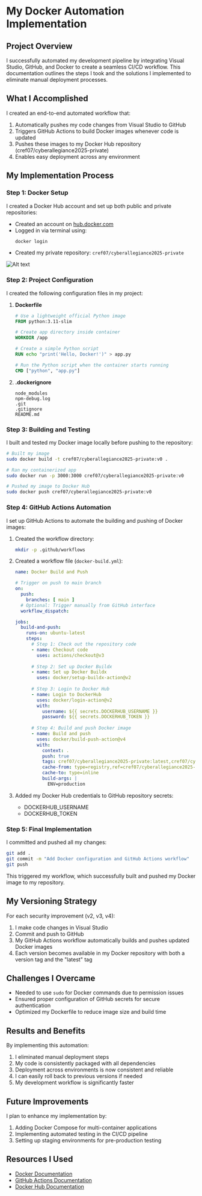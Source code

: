 # My Docker Automation Implementation

## Project Overview

I successfully automated my development pipeline by integrating Visual Studio, GitHub, and Docker to create a seamless CI/CD workflow. This documentation outlines the steps I took and the solutions I implemented to eliminate manual deployment processes.

## What I Accomplished

I created an end-to-end automated workflow that:
1. Automatically pushes my code changes from Visual Studio to GitHub
2. Triggers GitHub Actions to build Docker images whenever code is updated
3. Pushes these images to my Docker Hub repository (cref07/cyberallegiance2025-private)
4. Enables easy deployment across any environment

## My Implementation Process

### Step 1: Docker Setup

I created a Docker Hub account and set up both public and private repositories:

- Created an account on [hub.docker.com](https://hub.docker.com/)
- Logged in via terminal using:
  ```bash
  docker login
  ```
- Created my private repository: `cref07/cyberallegiance2025-private`

![Alt text](https://github.com/AtejiEmmanuel/Cyber-Allegiance-Internship-Private/blob/main/Screenshots/Screenshot%202025-04-21%20235054.png?raw=true)

### Step 2: Project Configuration

I created the following configuration files in my project:

1. **Dockerfile**
   
   ```dockerfile
   # Use a lightweight official Python image
   FROM python:3.11-slim
   
   # Create app directory inside container
   WORKDIR /app
   
   # Create a simple Python script
   RUN echo "print('Hello, Docker!')" > app.py
   
   # Run the Python script when the container starts running
   CMD ["python", "app.py"]
   ```

2. **.dockerignore**
   
   ```
   node_modules
   npm-debug.log
   .git
   .gitignore
   README.md
   ```

### Step 3: Building and Testing

I built and tested my Docker image locally before pushing to the repository:

```bash
# Built my image
sudo docker build -t cref07/cyberallegiance2025-private:v0 .

# Ran my containerized app
sudo docker run -p 3000:3000 cref07/cyberallegiance2025-private:v0

# Pushed my image to Docker Hub
sudo docker push cref07/cyberallegiance2025-private:v0
```

### Step 4: GitHub Actions Automation

I set up GitHub Actions to automate the building and pushing of Docker images:

1. Created the workflow directory:
   ```bash
   mkdir -p .github/workflows
   ```

2. Created a workflow file (`docker-build.yml`):
   ```yaml
   name: Docker Build and Push
   
   # Trigger on push to main branch
   on:
     push:
       branches: [ main ]
     # Optional: Trigger manually from GitHub interface
     workflow_dispatch:
   
   jobs:
     build-and-push:
       runs-on: ubuntu-latest
       steps:
         # Step 1: Check out the repository code
         - name: Checkout code
           uses: actions/checkout@v3
           
         # Step 2: Set up Docker Buildx
         - name: Set up Docker Buildx
           uses: docker/setup-buildx-action@v2
           
         # Step 3: Login to Docker Hub
         - name: Login to DockerHub
           uses: docker/login-action@v2
           with:
             username: ${{ secrets.DOCKERHUB_USERNAME }}
             password: ${{ secrets.DOCKERHUB_TOKEN }}
             
         # Step 4: Build and push Docker image
         - name: Build and push
           uses: docker/build-push-action@v4
           with:
             context: .
             push: true
             tags: cref07/cyberallegiance2025-private:latest,cref07/cyberallegiance2025-private:v${{ github.run_number }}
             cache-from: type=registry,ref=cref07/cyberallegiance2025-private:latest
             cache-to: type=inline
             build-args: |
               ENV=production
   ```

3. Added my Docker Hub credentials to GitHub repository secrets:
   - DOCKERHUB_USERNAME
   - DOCKERHUB_TOKEN

### Step 5: Final Implementation

I committed and pushed all my changes:

```bash
git add .
git commit -m "Add Docker configuration and GitHub Actions workflow"
git push
```

This triggered my workflow, which successfully built and pushed my Docker image to my repository.

## My Versioning Strategy

For each security improvement (v2, v3, v4):
1. I make code changes in Visual Studio
2. Commit and push to GitHub
3. My GitHub Actions workflow automatically builds and pushes updated Docker images
4. Each version becomes available in my Docker repository with both a version tag and the "latest" tag

## Challenges I Overcame

- Needed to use `sudo` for Docker commands due to permission issues
- Ensured proper configuration of GitHub secrets for secure authentication
- Optimized my Dockerfile to reduce image size and build time

## Results and Benefits

By implementing this automation:
1. I eliminated manual deployment steps
2. My code is consistently packaged with all dependencies
3. Deployment across environments is now consistent and reliable
4. I can easily roll back to previous versions if needed
5. My development workflow is significantly faster

## Future Improvements

I plan to enhance my implementation by:
1. Adding Docker Compose for multi-container applications
2. Implementing automated testing in the CI/CD pipeline
3. Setting up staging environments for pre-production testing

## Resources I Used

- [Docker Documentation](https://docs.docker.com/)
- [GitHub Actions Documentation](https://docs.github.com/en/actions)
- [Docker Hub Documentation](https://docs.docker.com/docker-hub/)
